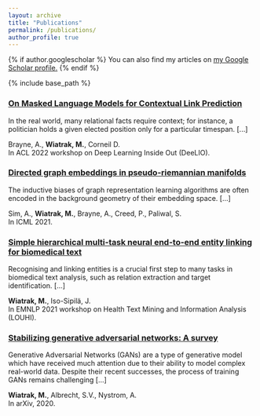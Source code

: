 ```yaml
---
layout: archive
title: "Publications"
permalink: /publications/
author_profile: true
---
```


{% if author.googlescholar %}
  You can also find my articles on <u><a href="{{author.googlescholar}}">my Google Scholar profile</a>.</u>
{% endif %}

{% include base_path %}

### [On Masked Language Models for Contextual Link Prediction](https://aclanthology.org/2022.deelio-1.9.pdf)
In the real world, many relational facts require context; for instance, a politician holds a given elected position only for a particular timespan. [...]

Brayne, A., **Wiatrak, M.**, Corneil D.\
In ACL 2022 workshop on Deep Learning Inside Out (DeeLIO).

### [Directed graph embeddings in pseudo-riemannian manifolds](http://proceedings.mlr.press/v139/sim21a/sim21a.pdf)
The inductive biases of graph representation learning algorithms are often encoded in the background geometry of their embedding space. [...]

Sim, A., **Wiatrak, M.**, Brayne, A., Creed, P., Paliwal, S.\
In ICML 2021.

### [Simple hierarchical multi-task neural end-to-end entity linking for biomedical text](https://aclanthology.org/2020.louhi-1.2.pdf)
Recognising and linking entities is a crucial  first step to many tasks in biomedical text  analysis, such as relation extraction and target identification. [...]

**Wiatrak, M.**, Iso-Sipilä, J.\
In EMNLP 2021 workshop on Health Text Mining and Information Analysis (LOUHI).

### [Stabilizing generative adversarial networks: A survey](https://arxiv.org/pdf/1910.00927.pdf)
Generative Adversarial Networks (GANs) are a type of generative model which have received much attention due to their ability to model complex real-world data. Despite their
recent successes, the process of training GANs remains challenging [...]

**Wiatrak, M.**, Albrecht, S.V., Nystrom, A.\
In arXiv, 2020.
